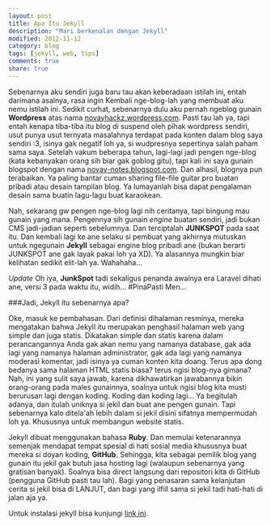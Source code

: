 ```yaml
---
layout: post
title: Apa Itu Jekyll
description: "Mari berkenalan dengan Jekyll"
modified: 2012-11-12
category: blog
tags: [jekyll, web, tips]
comments: true
share: true
---
```


Sebenarnya aku sendiri juga baru tau akan keberadaan istilah ini, entah darimana asalnya, rasa ingin Kembali nge-blog-lah yang membuat aku nemu istilah ini. Sedikit curhat, sebenarnya dulu aku pernah ngeblog gunain **Wordpress** atas nama [novayhackz.wordpress.com](http://novayhackz.wordpress.com/). Pasti tau lah ya, tapi entah kenapa tiba-tiba itu blog di suspend oleh pihak wordpress sendiri, usut punya usut ternyata masalahnya terdapat pada konten dalam blog saya sendiri :3, isinya gak negatif loh ya, si wudpresnya sepertinya salah paham sama saya. Setelah vakum beberapa tahun, lagi-lagi jadi pengen nge-blog (kata kebanyakan orang sih biar gak goblog gitu), tapi kali ini saya gunain blogspot dengan nama [novay-notes.blogspot.com](http://novay-notes.blogspot.com). Dan alhasil, blognya pun terabaikan. Ya paling bantar cuman sharing file-file guitar pro buatan pribadi atau desain tampilan blog. Ya lumayanlah bisa dapat pengalaman desain sama buatin lagu-lagu buat karaokean. 

Nah, sekarang gw pengen nge-blog lagi nih ceritanya, tapi bingung mau gunain yang mana. Pengennya sih gunain *engine* buatan sendiri, jadi bukan CMS jadi-jadian seperti sebelumnya. Dan terciptalah **JUNKSPOT** pada saat itu. Dan kembali lagi ke ane selaku si pembuat yang akhirnya mutuskan untuk ngegunain **Jekyll** sebagai engine blog pribadi ane (bukan berarti JUNKSPOT ane gak layak pakai loh ya XD). Ya alasannya mungkin biar kelihatan sedikit elit-lah ya. Wahahaha... 

*Update* Oh iya, **JunkSpot** tadi sekaligus penanda awalnya era Laravel dihati ane, versi 3 pada waktu itu, widih... #PinaPasti Men...

###Jadi, Jekyll itu sebenarnya apa?

Oke, masuk ke pembahasan. Dari definisi dihalaman resminya, mereka mengatakan bahwa Jekyll itu merupakan penghasil halaman web yang simple dan juga statis. Dikatakan simple dan statis karena dalam perancangannya Anda gak akan nemu yang namanya database, gak ada lagi yang namanya halaman administrator, gak ada lagi yang namanya moderasi komentar, jadi isinya ya cuman konten kita doang. Terus apa dong bedanya sama halaman HTML statis biasa? terus ngisi blog-nya gimana? Nah, ini yang sulit saya jawab, karena dikhawatirkan jawabannya bikin orang-orang pada males gunainnya, soalnya untuk ngisi blog kita musti berurusan lagi dengan koding. Koding dan koding lagi... Ya begitulah adanya, dan itulah uniknya si jekil dan buat ane pengen gunain. Tapi sebenarnya kalo ditela'ah lebih dalam si jekil disini sifatnya mempermudah loh ya. Khususnya untuk membangun website statis.

Jekyll dibuat menggunakan bahasa **Ruby**. Dan memulai ketenarannya semenjak mendapat tempat spesial di hati sosial media khususnya buat mereka si doyan koding, **GitHub**. Sehingga, kita sebagai pemilik blog yang gunain itu jekil gak butuh jasa hosting lagi (walaupun sebenarnya yang gratisan banyak). Soalnya bisa direct langsung dari repositori kita di GitHub (pengguna GitHub pasti tau lah). Bagi yang penasaran sama kelanjutan cerita si jekil bisa di LANJUT, dan bagi yang ilfill sama si jekil tadi hati-hati di jalan aja ya.

Untuk instalasi jekyll bisa kunjungi [link ini]({{site.url}}/blog/2012/11/16/install-jekyll-di-windows/).
